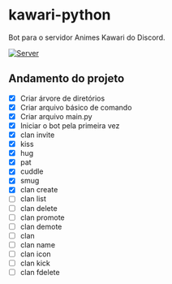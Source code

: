 # kawari-python
Bot para o servidor Animes Kawari do Discord.


[![Server](https://img.shields.io/badge/Discord-Server-%237289da?style=for-the-badge&logo=discord)](https://discord.gg/TVW6ht2)

## Andamento do projeto

- [X] Criar árvore de diretórios
- [X] Criar arquivo básico de comando
- [X] Criar arquivo main.py
- [X] Iniciar o bot pela primeira vez
- [X] clan invite
- [X] kiss
- [X] hug
- [X] pat
- [X] cuddle
- [X] smug
- [X] clan create
- [ ] clan list
- [ ] clan delete
- [ ] clan promote
- [ ] clan demote
- [ ] clan
- [ ] clan name
- [ ] clan icon
- [ ] clan kick
- [ ] clan fdelete
